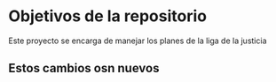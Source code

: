 # Objetivos de la repositorio

Este proyecto se encarga de manejar los planes de la liga de la justicia

## Estos cambios osn nuevos
